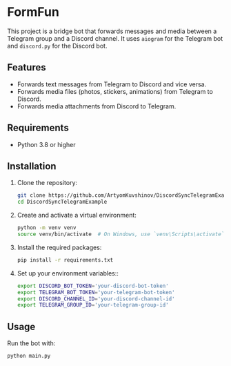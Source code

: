 # FormFun

This project is a bridge bot that forwards messages and media between a Telegram group and a Discord channel. It uses `aiogram` for the Telegram bot and `discord.py` for the Discord bot.

## Features

- Forwards text messages from Telegram to Discord and vice versa.
- Forwards media files (photos, stickers, animations) from Telegram to Discord.
- Forwards media attachments from Discord to Telegram.

## Requirements

- Python 3.8 or higher

## Installation

1. Clone the repository:

    ```bash
    git clone https://github.com/ArtyomKuvshinov/DiscordSyncTelegramExample.git
    cd DiscordSyncTelegramExample
    ```

2. Create and activate a virtual environment:

    ```bash
    python -m venv venv
    source venv/bin/activate  # On Windows, use `venv\Scripts\activate`
    ```

3. Install the required packages:

    ```bash
    pip install -r requirements.txt
    ```

4. Set up your environment variables::

    ```bash
    export DISCORD_BOT_TOKEN='your-discord-bot-token'
    export TELEGRAM_BOT_TOKEN='your-telegram-bot-token'
    export DISCORD_CHANNEL_ID='your-discord-channel-id'
    export TELEGRAM_GROUP_ID='your-telegram-group-id'
    ```

## Usage

Run the bot with:

```bash
python main.py
```
